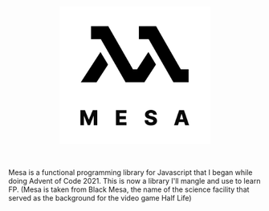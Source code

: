 <img src="logo.svg" width="300px" style="display:block; margin:0 auto;"/>

<br>
<br>

Mesa is a functional programming library for Javascript that I began while doing Advent of Code 2021. This is now a library I'll mangle and use to learn FP. (Mesa is taken from Black Mesa, the name of the science facility that served as the background for the video game Half Life)
